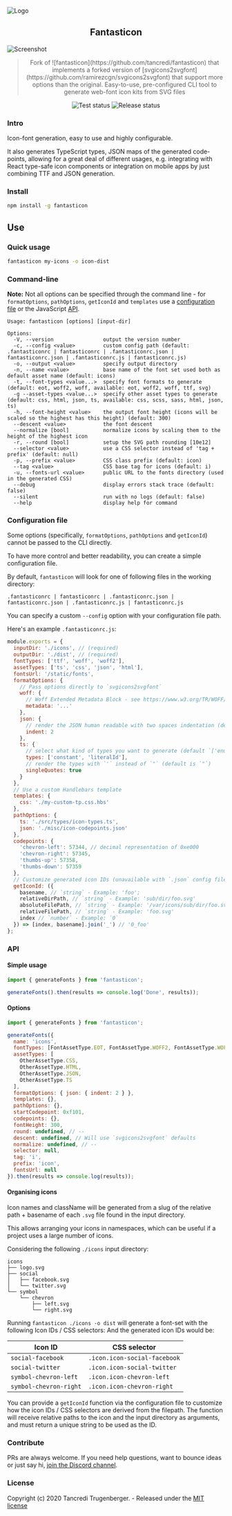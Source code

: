![Logo](https://fantasticon.s3.eu-west-2.amazonaws.com/readme/logo.png)

<h2 align="center">Fantasticon</h2>

![Screenshot](https://fantasticon.s3.eu-west-2.amazonaws.com/readme/screenshot.png)

<blockquote align="center">
  Fork of ![fantasticon](https://github.com/tancredi/fantasticon) that implements a forked
  version of [svgicons2svgfont](https://github.com/ramirezcgn/svgicons2svgfont) that support
  more options than the original.
  Easy-to-use, pre-configured CLI tool to generate web-font icon kits from SVG files
</blockquote>

<p align="center">
  <img src="https://github.com/ramirezcgn/fantasticon/workflows/Test/badge.svg" alt="Test status">
  <img src="https://github.com/ramirezcgn/fantasticon/workflows/Release/badge.svg" alt="Release status">
</p>

### Intro

Icon-font generation, easy to use and highly configurable.

It also generates TypeScript types, JSON maps of the generated code-points, allowing for a great deal of different usages, e.g. integrating with React type-safe icon components or integration on mobile apps by just combining TTF and JSON generation.

### Install

```bash
npm install -g fantasticon
```

## Use

### Quick usage

```bash
fantasticon my-icons -o icon-dist
```

### Command-line

**Note:** Not all options can be specified through the command line - for `formatOptions`, `pathOptions`, `getIconId` and `templates` use a [configuration file](#configuration-file) or the JavaScript [API](#api).

```
Usage: fantasticon [options] [input-dir]

Options:
  -V, --version                output the version number
  -c, --config <value>         custom config path (default: .fantasticonrc | fantasticonrc | .fantasticonrc.json | fantasticonrc.json | .fantasticonrc.js | fantasticonrc.js)
  -o, --output <value>         specify output directory
  -n, --name <value>           base name of the font set used both as default asset name (default: icons)
  -t, --font-types <value...>  specify font formats to generate (default: eot, woff2, woff, available: eot, woff2, woff, ttf, svg)
  -g --asset-types <value...>  specify other asset types to generate (default: css, html, json, ts, available: css, scss, sass, html, json, ts)
  -h, --font-height <value>    the output font height (icons will be scaled so the highest has this height) (default: 300)
  --descent <value>            the font descent
  --normalize [bool]           normalize icons by scaling them to the height of the highest icon
  -r, --round [bool]           setup the SVG path rounding [10e12]
  --selector <value>           use a CSS selector instead of 'tag + prefix' (default: null)
  -p, --prefix <value>         CSS class prefix (default: icon)
  --tag <value>                CSS base tag for icons (default: i)
  -u, --fonts-url <value>      public URL to the fonts directory (used in the generated CSS)
  --debug                      display errors stack trace (default: false)
  --silent                     run with no logs (default: false)
  --help                       display help for command
```

### Configuration file

Some options (specifically, `formatOptions`, `pathOptions` and `getIconId`) cannot be passed to the CLI directly.

To have more control and better readability, you can create a simple configuration file.

By default, `fantasticon` will look for one of following files in the working directory:

```
.fantasticonrc | fantasticonrc | .fantasticonrc.json | fantasticonrc.json | .fantasticonrc.js | fantasticonrc.js
```

You can specify a custom `--config` option with your configuration file path.

Here's an example `.fantasticonrc.js`:

```js
module.exports = {
  inputDir: './icons', // (required)
  outputDir: './dist', // (required)
  fontTypes: ['ttf', 'woff', 'woff2'],
  assetTypes: ['ts', 'css', 'json', 'html'],
  fontsUrl: '/static/fonts',
  formatOptions: {
    // Pass options directly to `svgicons2svgfont`
    woff: {
      // Woff Extended Metadata Block - see https://www.w3.org/TR/WOFF/#Metadata
      metadata: '...'
    },
    json: {
      // render the JSON human readable with two spaces indentation (default is none, so minified)
      indent: 2
    },
    ts: {
      // select what kind of types you want to generate (default `['enum', 'constant', 'literalId', 'literalKey']`)
      types: ['constant', 'literalId'],
      // render the types with `'` instead of `"` (default is `"`)
      singleQuotes: true
    }
  },
  // Use a custom Handlebars template
  templates: {
    css: './my-custom-tp.css.hbs'
  },
  pathOptions: {
    ts: './src/types/icon-types.ts',
    json: './misc/icon-codepoints.json'
  },
  codepoints: {
    'chevron-left': 57344, // decimal representation of 0xe000
    'chevron-right': 57345,
    'thumbs-up': 57358,
    'thumbs-down': 57359
  },
  // Customize generated icon IDs (unavailable with `.json` config file)
  getIconId: ({
    basename, // `string` - Example: 'foo';
    relativeDirPath, // `string` - Example: 'sub/dir/foo.svg'
    absoluteFilePath, // `string` - Example: '/var/icons/sub/dir/foo.svg'
    relativeFilePath, // `string` - Example: 'foo.svg'
    index // `number` - Example: `0`
  }) => [index, basename].join('_') // '0_foo'
};
```

### API

#### Simple usage

```js
import { generateFonts } from 'fantasticon';

generateFonts().then(results => console.log('Done', results));
```

#### Options

```js
import { generateFonts } from 'fantasticon';

generateFonts({
  name: 'icons',
  fontTypes: [FontAssetType.EOT, FontAssetType.WOFF2, FontAssetType.WOFF],
  assetTypes: [
    OtherAssetType.CSS,
    OtherAssetType.HTML,
    OtherAssetType.JSON,
    OtherAssetType.TS
  ],
  formatOptions: { json: { indent: 2 } },
  templates: {},
  pathOptions: {},
  startCodepoint: 0xf101,
  codepoints: {},
  fontHeight: 300,
  round: undefined, // --
  descent: undefined, // Will use `svgicons2svgfont` defaults
  normalize: undefined, // --
  selector: null,
  tag: 'i',
  prefix: 'icon',
  fontsUrl: null
}).then(results => console.log(results));
```

#### Organising icons

Icon names and className will be generated from a slug of the relative path + basename of each `.svg` file found in the input directory.

This allows arranging your icons in namespaces, which can be useful if a project uses a large number of icons.

Considering the following `./icons` input directory:

```
icons
├── logo.svg
├── social
│   ├── facebook.svg
│   └── twitter.svg
└── symbol
    └── chevron
        ├── left.svg
        └── right.svg
```

Running `fantasticon ./icons -o dist` will generate a font-set with the following Icon IDs / CSS selectors:
And the generated icon IDs would be:

| Icon ID                | CSS selector                 |
| ---------------------- | ---------------------------- |
| `social-facebook`      | `.icon.icon-social-facebook` |
| `social-twitter`       | `.icon.icon-social-twitter`  |
| `symbol-chevron-left`  | `.icon.icon-chevron-left`    |
| `symbol-chevron-right` | `.icon.icon-chevron-right`   |

You can provide a `getIconId` function via the configuration file to customize how the icon IDs / CSS selectors are derived from the filepath. The function will receive relative paths to the icon and the input directory as arguments, and must return a unique string to be used as the ID.

### Contribute

PRs are always welcome. If you need help questions, want to bounce ideas or just say hi, [join the Discord channel](https://discord.gg/BXAY3Kc3mp).

### License

Copyright (c) 2020 Tancredi Trugenberger. - Released under the [MIT license](https://github.com/ramirezcgn/fantasticon/blob/master/LICENSE)
